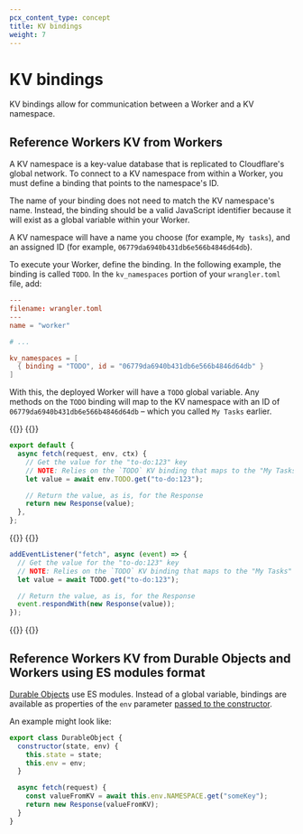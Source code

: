 ```yaml
---
pcx_content_type: concept
title: KV bindings
weight: 7
---
```


# KV bindings

KV bindings allow for communication between a Worker and a KV namespace.

## Reference Workers KV from Workers

A KV namespace is a key-value database that is replicated to Cloudflare's global network. To connect to a KV namespace from within a Worker, you must define a binding that points to the namespace's ID.

The name of your binding does not need to match the KV namespace's name. Instead, the binding should be a valid JavaScript identifier because it will exist as a global variable within your Worker.

A KV namespace will have a name you choose (for example, `My tasks`), and an assigned ID (for example, `06779da6940b431db6e566b4846d64db`).

To execute your Worker, define the binding. In the following example, the binding is called `TODO`. In the `kv_namespaces` portion of your `wrangler.toml` file, add:

```toml
---
filename: wrangler.toml
---
name = "worker"

# ...

kv_namespaces = [
  { binding = "TODO", id = "06779da6940b431db6e566b4846d64db" }
]
```

With this, the deployed Worker will have a `TODO` global variable. Any methods on the `TODO` binding will map to the KV namespace with an ID of `06779da6940b431db6e566b4846d64db` – which you called `My Tasks` earlier.

{{<tabs labels="js/esm | js/sw">}}
{{<tab label="js/esm" default="true">}}

```js
export default {
  async fetch(request, env, ctx) {
    // Get the value for the "to-do:123" key
    // NOTE: Relies on the `TODO` KV binding that maps to the "My Tasks" namespace.
    let value = await env.TODO.get("to-do:123");

    // Return the value, as is, for the Response
    return new Response(value);
  },
};
```
{{</tab>}}
{{<tab label="js/sw">}}

```js
addEventListener("fetch", async (event) => {
  // Get the value for the "to-do:123" key
  // NOTE: Relies on the `TODO` KV binding that maps to the "My Tasks" namespace.
  let value = await TODO.get("to-do:123");

  // Return the value, as is, for the Response
  event.respondWith(new Response(value));
});
```
{{</tab>}}
{{</tabs>}}

## Reference Workers KV from Durable Objects and Workers using ES modules format

[Durable Objects](/durable-objects/) use ES modules. Instead of a global variable, bindings are available as properties of the `env` parameter [passed to the constructor](/durable-objects/get-started/#3-write-a-class-to-define-a-durable-object). 

An example might look like:

```js
export class DurableObject {
  constructor(state, env) {
    this.state = state;
    this.env = env;
  }

  async fetch(request) {
    const valueFromKV = await this.env.NAMESPACE.get("someKey");
    return new Response(valueFromKV);
  }
}
```